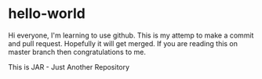 # hello-world

Hi everyone, I'm learning to use github. This is my attemp to make a commit and pull request.
Hopefully it will get merged. If you are reading this on master branch then congratulations
to me.


This is JAR - Just Another Repository
